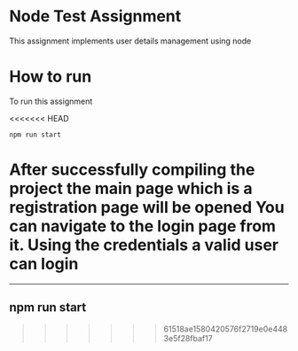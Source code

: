 # Node Test Assignment
   This assignment implements user details management using node
# How to run 
  To run this assignment
  
<<<<<<< HEAD
  ```
  npm run start
  ```
  After successfully compiling the project the main page which is a registration
  page will be opened
   You can navigate to the login page from it.
   Using the credentials a valid user can login
=======
  ---
  npm run start
  ---
   
>>>>>>> 61518ae1580420576f2719e0e4483e5f28fbaf17
